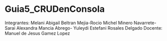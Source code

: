 # Guia5_CRUDenConsola
Integrantes: Melani Abigail Beltran Mejia-Rocio Michel Minero Navarrete-Sarai Alexandra Mancia Abrego- Yuleydi Estefani Rosales Delgado Docente: Manuel de Jesus Gamez Lopez
